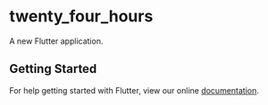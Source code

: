 # twenty_four_hours

A new Flutter application.

## Getting Started

For help getting started with Flutter, view our online
[documentation](https://flutter.io/).
